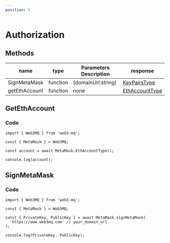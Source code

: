 ```yaml
---
position: 5
---
```


# Authorization

## Methods

| name          | type     | Parameters Description | response                                                           |
| ------------- | -------- | ---------------------- | ------------------------------------------------------------------ |
| SignMetaMask  | function | (domainUrl:string)     | [KeyPairsType](/docs/Web3MQ-SDK/JS-SDK-V2/types/#keypairstype)     |
| getEthAccount | function | none                   | [EthAccountType](/docs/Web3MQ-SDK/JS-SDK-V2/types/#ethaccounttype) |

## GetEthAccount

### Code

```tsx
import { Web3MQ } from 'web3-mq';

const { MetaMask } = Web3MQ;

const account = await MetaMask.EthAccountType();

console.log(account);
```

## SignMetaMask

### Code

```tsx
import { Web3MQ } from 'web3-mq';

const { MetaMask } = Web3MQ;

const { PrivateKey, PublicKey } = await MetaMask.signMetaMask(
  'https://www.web3mq.com' // your_domain_url
);

console.log(PrivateKey, PublicKey);
```
